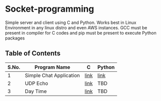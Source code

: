 # Socket-programming
Simple server and client using C and Python. Works best in Linux Environment in any linux distro and even AWS instances. GCC must be present in compiler for C codes and pip must be present to execute Python packages

## Table of Contents
| S.No. | Program Name | C | Python |
|-------|--------------|---|--------|
| 1 | Simple Chat Application | [link](https://github.com/MainakRepositor/Socket-programming/tree/master/C/Chat%20Application) | [link](https://github.com/MainakRepositor/Socket-programming/tree/master/Python/Chat%20App) |
| 2 | UDP Echo | [link](https://github.com/MainakRepositor/Socket-programming/tree/master/C/Day%20Time) | TBD |
| 3 | Day Time | [link](https://github.com/MainakRepositor/Socket-programming/tree/master/C/UDP%20Echo) | TBD |


